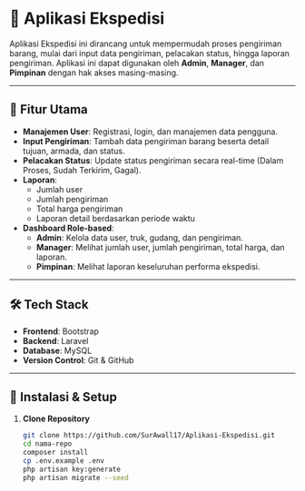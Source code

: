 # 🚚 Aplikasi Ekspedisi

Aplikasi Ekspedisi ini dirancang untuk mempermudah proses pengiriman barang, mulai dari input data pengiriman, pelacakan status, hingga laporan pengiriman. Aplikasi ini dapat digunakan oleh **Admin**, **Manager**, dan **Pimpinan** dengan hak akses masing-masing.

---

## 📌 Fitur Utama
- **Manajemen User**: Registrasi, login, dan manajemen data pengguna.
- **Input Pengiriman**: Tambah data pengiriman barang beserta detail tujuan, armada, dan status.
- **Pelacakan Status**: Update status pengiriman secara real-time (Dalam Proses, Sudah Terkirim, Gagal).
- **Laporan**:  
  - Jumlah user  
  - Jumlah pengiriman  
  - Total harga pengiriman  
  - Laporan detail berdasarkan periode waktu  
- **Dashboard Role-based**:
  - **Admin**: Kelola data user, truk, gudang, dan pengiriman.  
  - **Manager**: Melihat jumlah user, jumlah pengiriman, total harga, dan laporan.  
  - **Pimpinan**: Melihat laporan keseluruhan performa ekspedisi.  

---

## 🛠️ Tech Stack
- **Frontend**: Bootstrap
- **Backend**: Laravel
- **Database**: MySQL
- **Version Control**: Git & GitHub

---

## 🚀 Instalasi & Setup

1. **Clone Repository**
   ```bash
   git clone https://github.com/SurAwall17/Aplikasi-Ekspedisi.git
   cd nama-repo
   composer install 
   cp .env.example .env
   php artisan key:generate
   php artisan migrate --seed
